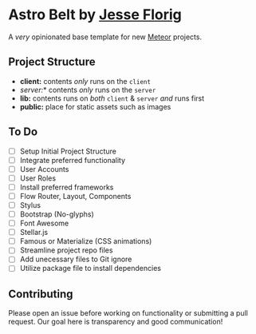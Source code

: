 # Astro Belt by [Jesse Florig](http://www.jesseflorig.com)

A *very* opinionated base template for new [Meteor](http://www.meteor.com) projects.

## Project Structure

 - **client:** contents *only* runs on the `client`
 - *server:** contents *only* runs on the `server`
 - **lib:** contents runs on *both* `client` & `server` *and* runs first
 - **public:** place for static assets such as images
 

## To Do

 - [ ] Setup Initial Project Structure
 - [ ] Integrate preferred functionality
  - [ ] User Accounts
  - [ ] User Roles
 - [ ] Install preferred frameworks
  - [ ] Flow Router, Layout, Components
  - [ ] Stylus
  - [ ] Bootstrap (No-glyphs)
  - [ ] Font Awesome
  - [ ] Stellar.js
  - [ ] Famous or Materialize (CSS animations)
 - [ ] Streamline project repo files
  - [ ] Add unecessary files to Git ignore
  - [ ] Utilize package file to install dependencies

## Contributing

Please open an issue before working on functionality or submitting a pull request. Our goal here is transparency and good communication!